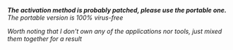 ***The activation method is probably patched, please use the portable one.***
*The portable version is 100% virus-free*

*Worth noting that I don't own any of the applications 
nor tools, just mixed them together for a result*


